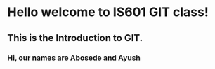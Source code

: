 # Hello welcome to IS601 GIT class!
## This is the Introduction to GIT.
### Hi, our names are Abosede and Ayush
